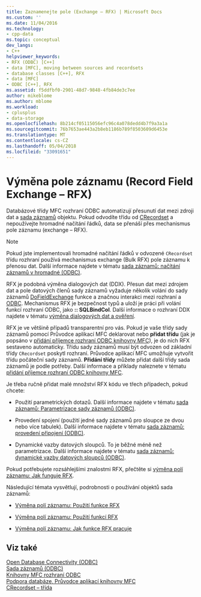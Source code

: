 ```yaml
---
title: Zaznamenejte pole (Exchange – RFX) | Microsoft Docs
ms.custom: ''
ms.date: 11/04/2016
ms.technology:
- cpp-data
ms.topic: conceptual
dev_langs:
- C++
helpviewer_keywords:
- RFX (ODBC) [C++]
- data [MFC], moving between sources and recordsets
- database classes [C++], RFX
- data [MFC]
- ODBC [C++], RFX
ms.assetid: f5ddfbf0-2901-48d7-9848-4fb84de3c7ee
author: mikeblome
ms.author: mblome
ms.workload:
- cplusplus
- data-storage
ms.openlocfilehash: 8b214cf05115056efc96c4a078dedd4b7f9a3a1a
ms.sourcegitcommit: 76b7653ae443a2b8eb1186b789f8503609d6453e
ms.translationtype: MT
ms.contentlocale: cs-CZ
ms.lasthandoff: 05/04/2018
ms.locfileid: "33091651"
---
```

# <a name="record-field-exchange-rfx"></a>Výměna pole záznamu (Record Field Exchange – RFX)
Databázové třídy MFC rozhraní ODBC automatizují přesunutí dat mezi zdroji dat a [sada záznamů](../../data/odbc/recordset-odbc.md) objektu. Pokud odvodíte třídu od [CRecordset](../../mfc/reference/crecordset-class.md) a nepoužívejte hromadné načítání řádků, data se přenáší přes mechanismus pole záznamu (exchange – RFX).  
  
> [!NOTE]
>  Pokud jste implementovali hromadné načítání řádků v odvozené `CRecordset` třídu rozhraní používá mechanismus exchange (Bulk RFX) pole záznamu k přenosu dat. Další informace najdete v tématu [sada záznamů: načítání záznamů v hromadné (ODBC)](../../data/odbc/recordset-fetching-records-in-bulk-odbc.md).  
  
 RFX je podobná výměna dialogových dat (DDX). Přesun dat mezi zdrojem dat a pole datových členů sady záznamů vyžaduje několik volání do sady záznamů [DoFieldExchange](../../mfc/reference/crecordset-class.md#dofieldexchange) funkce a značnou interakci mezi rozhraní a [ODBC](../../data/odbc/odbc-basics.md). Mechanismus RFX je bezpečnost typů a uloží je práci při volání funkcí rozhraní ODBC, jako **:: SQLBindCol**. Další informace o rozhraní DDX najdete v tématu [výměna dialogových dat a ověření](../../mfc/dialog-data-exchange-and-validation.md).  
  
 RFX je ve většině případů transparentní pro vás. Pokud je vaše třídy sady záznamů pomocí Průvodce aplikací MFC deklarovat nebo **přidat třídu** (jak je popsáno v [přidání příjemce rozhraní ODBC knihovny MFC](../../mfc/reference/adding-an-mfc-odbc-consumer.md)), je do nich RFX sestaveno automaticky. Třídu sady záznamů musí být odvozen od základní třídy `CRecordset` poskytl rozhraní. Průvodce aplikací MFC umožňuje vytvořit třídu počáteční sady záznamů. **Přidání třídy** můžete přidat další třídy sada záznamů je podle potřeby. Další informace a příklady naleznete v tématu [přidání příjemce rozhraní ODBC knihovny MFC](../../mfc/reference/adding-an-mfc-odbc-consumer.md).  
  
 Je třeba ručně přidat malé množství RFX kódu ve třech případech, pokud chcete:  
  
-   Použití parametrických dotazů. Další informace najdete v tématu [sada záznamů: Parametrizace sady záznamů (ODBC)](../../data/odbc/recordset-parameterizing-a-recordset-odbc.md).  
  
-   Provedení spojení (použití jedné sady záznamů pro sloupce ze dvou nebo více tabulek). Další informace najdete v tématu [sada záznamů: provedení připojení (ODBC)](../../data/odbc/recordset-performing-a-join-odbc.md).  
  
-   Dynamické vazby datových sloupců. To je běžné méně než parametrizace. Další informace najdete v tématu [sada záznamů: dynamické vazby datových sloupců (ODBC)](../../data/odbc/recordset-dynamically-binding-data-columns-odbc.md).  
  
 Pokud potřebujete rozsáhlejšími znalostmi RFX, přečtěte si [výměna polí záznamu: Jak funguje RFX](../../data/odbc/record-field-exchange-how-rfx-works.md).  
  
 Následující témata vysvětlují, podrobnosti o používání objektů sada záznamů:  
  
-   [Výměna polí záznamu: Použití funkce RFX](../../data/odbc/record-field-exchange-using-rfx.md)  
  
-   [Výměna polí záznamu: Použití funkcí RFX](../../data/odbc/record-field-exchange-using-the-rfx-functions.md)  
  
-   [Výměna polí záznamu: Jak funkce RFX pracuje](../../data/odbc/record-field-exchange-how-rfx-works.md)  
  
## <a name="see-also"></a>Viz také  
 [Open Database Connectivity (ODBC)](../../data/odbc/open-database-connectivity-odbc.md)   
 [Sada záznamů (ODBC)](../../data/odbc/recordset-odbc.md)   
 [Knihovny MFC rozhraní ODBC](../../mfc/reference/adding-an-mfc-odbc-consumer.md)   
 [Podpora databáze, Průvodce aplikací knihovny MFC](../../mfc/reference/database-support-mfc-application-wizard.md)   
 [CRecordset – třída](../../mfc/reference/crecordset-class.md)